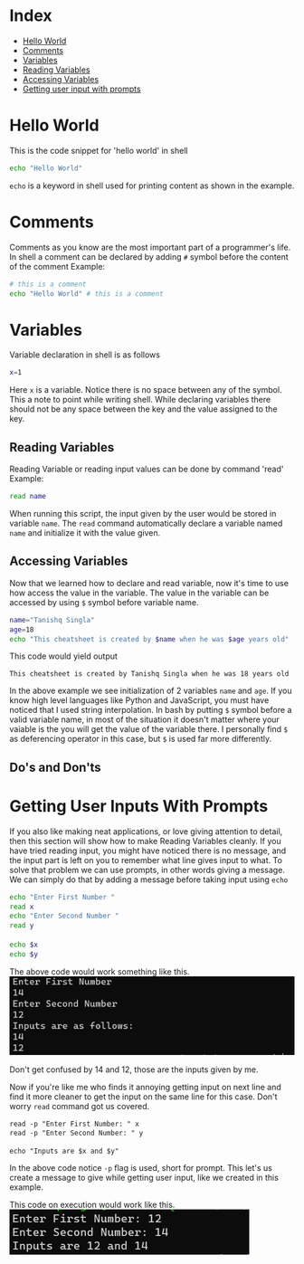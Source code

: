﻿# Index
- [Hello World](#Hello-World)
- [Comments](#Comments)
- [Variables](#Variables)
- [Reading Variables](#Reading-Variables)
- [Accessing Variables](#Accessing-Variables)
- [Getting user input with prompts](#Getting-User-Inputs-With-prompts)

# Hello World
This is the code snippet for 'hello world' in shell

```bash
echo "Hello World"
```
`echo` is a keyword in shell used for printing content as shown in the example.

# Comments
Comments as you know are the most important part of a programmer's life.
In shell a comment can be declared by adding `#` symbol before the content of the comment
Example:
```bash
# this is a comment
echo "Hello World" # this is a comment
```


# Variables
Variable declaration in shell is as follows
```bash
x=1
```
Here `x` is a variable. Notice there is no space between any of the symbol.
This a note to point while writing shell. While declaring variables there should not be any space between the key and the value assigned to the key.

## Reading Variables
Reading Variable or reading input values can be done by command 'read'
Example:
```bash
read name
```
When running this script, the input given by the user would be stored in variable `name`. The `read` command automatically declare a variable named `name` and initialize it with the value given.

## Accessing Variables
Now that we learned how to declare and read variable, now it's time to use how access the value in the variable.
The value in the variable can be accessed by using `$` symbol before variable name.
```bash
name="Tanishq Singla"
age=18
echo "This cheatsheet is created by $name when he was $age years old"
```
This code would yield output
```
This cheatsheet is created by Tanishq Singla when he was 18 years old
```
In the above example we see initialization of 2 variables `name` and `age`.
If you know high level languages like Python and JavaScript, you must have noticed that I used string interpolation.
In bash by putting `$` symbol before a valid variable name, in most of the situation it doesn't matter where your vaiable is the you will get the value of the variable there.
I personally find `$` as deferencing operator in this case, but `$` is used far more differently.


## Do's and Don'ts 
# Getting User Inputs With Prompts
If you also like making neat applications, or love giving attention to detail, then this section will show how to make Reading Variables cleanly.
If you have tried reading input, you might have noticed there is no message, and the input part is left on you to remember what line gives input to what.
To solve that problem we can use prompts, in other words giving a message. We can simply do that by adding a message before taking input using `echo`
```bash
echo "Enter First Number "
read x
echo "Enter Second Number "
read y

echo $x
echo $y
```
The above code would work something like this.
![Screenshot 1](Images/scrsht1.png)

Don't get confused by 14 and 12, those are the inputs given by me.

Now if you're like me who finds it annoying getting input on next line and find it more cleaner to get the input on the same line for this case.
Don't worry `read` command got us covered.
```
read -p "Enter First Number: " x
read -p "Enter Second Number: " y

echo "Inputs are $x and $y"
```
In the above code notice `-p` flag is used, short for prompt. This let's us create a message to give while getting user input, like we created in this example.

This code on execution would work like this.
![Screenshot 2](Images/scrsht2.png)

